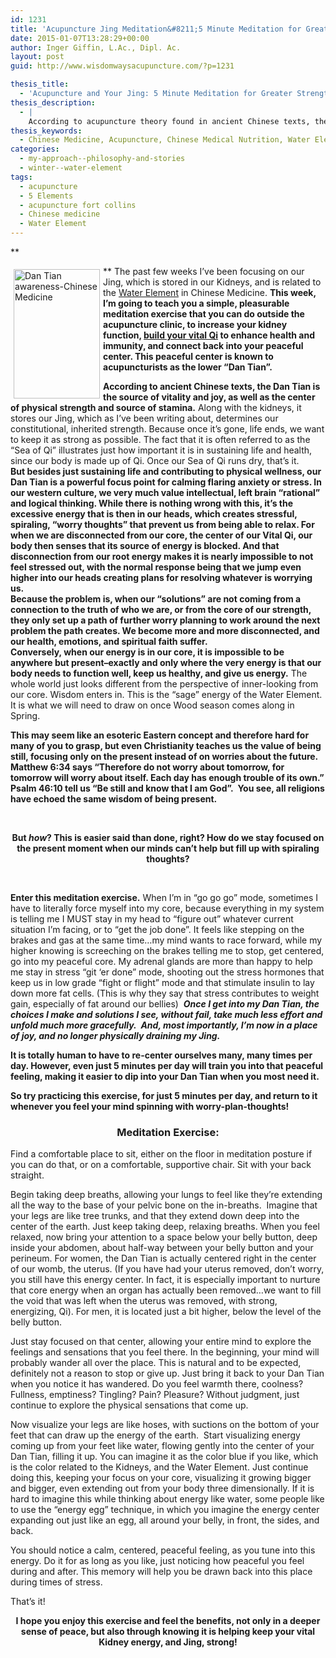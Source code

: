 ```yaml
---
id: 1231
title: 'Acupuncture Jing Meditation&#8211;5 Minute Meditation for Greater Strength, Vitality, and Joy!'
date: 2015-01-07T13:28:29+00:00
author: Inger Giffin, L.Ac., Dipl. Ac.
layout: post
guid: http://www.wisdomwaysacupuncture.com/?p=1231

thesis_title:
  - 'Acupuncture and Your Jing: 5 Minute Meditation for Greater Strength, Vitality, and Joy!'
thesis_description:
  - |
    According to acupuncture theory found in ancient Chinese texts, the Dan Tian is the source of vitality and joy, as well as the center of physical strength and source of stamina. The past few weeks I've been focusing on our Jing, which is stored in our Kidneys, and is related to the Water Element in Chinese Medicine. Now, I will teach you a simple, pleasurable meditation exercise that you can do daily, to increase your kidney function, build your vital Qi to enhance health and immunity, and connect back into your peaceful center. This peaceful center is known as the lower "Dan Tian".
thesis_keywords:
  - Chinese Medicine, Acupuncture, Chinese Medical Nutrition, Water Element, Kidneys, Jing, Acupuncture Fort Collins, Fort Collins Acupuncture
categories:
  - my-approach--philosophy-and-stories
  - winter--water-element
tags:
  - acupuncture
  - 5 Elements
  - acupuncture fort collins
  - Chinese medicine
  - Water Element
---
```

**
  
**  <img src="http://ih.constantcontact.com/fs085/1102844965003/img/100.jpg" alt="Dan Tian awareness-Chinese Medicine" width="138" height="207" align="left" border="0" hspace="5" vspace="5" />The past few weeks I&#8217;ve been focusing on our Jing, which is stored in our Kidneys, and is related to the [Water Element](http://www.wisdomwaysacupuncture.com/2018/01/12/the-depths-of-water-will-keep-you-balanced-this-winter/) in Chinese Medicine. **This week, I&#8217;m going to teach you a simple, pleasurable meditation exercise that you can do outside the acupuncture clinic, to increase your kidney function, [build your vital Qi](http://www.wisdomwaysacupuncture.com/2018/01/02/foods-to-nourish-your-jing/) to enhance health and immunity, and connect back into your peaceful center. This peaceful center is known to acupuncturists as the lower &#8220;Dan Tian&#8221;.**

<div>
  <div>
    <strong>According to ancient Chinese texts, the Dan Tian is the source of vitality and joy, as well as the center of physical strength and source of stamina.</strong> Along with the kidneys, it stores our Jing, which as I&#8217;ve been writing about, determines our constitutional, inherited strength. Because once it&#8217;s gone, life ends, we want to keep it as strong as possible. The fact that it is often referred to as the &#8220;Sea of Qi&#8221; illustrates just how important it is in sustaining life and health, since our body is made up of Qi. Once our Sea of Qi runs dry, that&#8217;s it.
  </div>
  
  <div>
  </div>
  
  <div>
    <strong>But besides just sustaining life and contributing to physical wellness, our Dan Tian is a powerful focus point for calming flaring anxiety or stress. In our western culture, we very much value intellectual, left brain &#8220;rational&#8221; and logical thinking. While there is nothing wrong with this, it&#8217;s the excessive energy that is then in our heads, which creates stressful, spiraling, &#8220;worry thoughts&#8221; that prevent us from being able to relax. For when we are disconnected from our core, the center of our Vital Qi, our body then senses that its source of energy is blocked. And that disconnection from our root energy makes it is nearly impossible to not feel stressed out, with the normal response being that we jump even higher into our heads creating plans for resolving whatever is worrying us. </strong>
  </div>
  
  <div>
  </div>
  
  <div>
    <strong>Because the problem is, when our &#8220;solutions&#8221; are not coming from a connection to the truth of who we are, or from the core of our strength, they only set up a path of further worry planning to work around the next problem the path creates. We become more and more disconnected, and our health, emotions, and spiritual faith suffer. </strong>
  </div>
  
  <div>
  </div>
  
  <div>
    <strong>Conversely, when our energy is in our core, it is impossible to be anywhere but present&#8211;exactly and only where the very energy is that our body needs to function well, keep us healthy, and give us energy.</strong> The whole world just looks different from the perspective of inner-looking from our core. Wisdom enters in. This is the &#8220;sage&#8221; energy of the Water Element. It is what we will need to draw on once Wood season comes along in Spring.
  </div>
  
  <p>
    <strong>This may seem like an esoteric Eastern concept and therefore hard for many of you to grasp, but even Christianity teaches us the value of being still, focusing only on the present instead of on worries about the future. Matthew 6:34 says &#8220;Therefore do not worry about tomorrow, for tomorrow will worry about itself. Each day has enough trouble of its own.&#8221; Psalm 46:10 tell us &#8220;Be still and know that I am God&#8221;.  You see, all religions have echoed the same wisdom of being present. </strong>
  </p>
  
  <p>
    &nbsp;
  </p>
  
  <p style="text-align: center;">
    <strong>But <em>how</em>? This is easier said than done, right? How do we stay focused on the present moment when our minds can&#8217;t help but fill up with spiraling thoughts?</strong>
  </p>
  
  <p>
    &nbsp;
  </p>
  
  <p>
    <strong>Enter this meditation exercise.</strong> When I&#8217;m in &#8220;go go go&#8221; mode, sometimes I have to literally force myself into my core, because everything in my system is telling me I MUST stay in my head to &#8220;figure out&#8221; whatever current situation I&#8217;m facing, or to &#8220;get the job done&#8221;. It feels like stepping on the brakes and gas at the same time&#8230;my mind wants to race forward, while my higher knowing is screeching on the brakes telling me to stop, get centered, go into my peaceful core. My adrenal glands are more than happy to help me stay in stress &#8220;git &#8216;er done&#8221; mode, shooting out the stress hormones that keep us in low grade &#8220;fight or flight&#8221; mode and that stimulate insulin to lay down more fat cells. (This is why they say that stress contributes to weight gain, especially of fat around our bellies)  <em><strong>Once I get into my Dan Tian, the choices I make and solutions I see, without fail, take much less effort and unfold much more gracefully.  And, most importantly, I&#8217;m now in a place of joy, and no longer physically draining my Jing.</strong></em>
  </p>
  
  <p>
    <strong>It is totally human to have to re-center ourselves many, many times per day. However, even just 5 minutes per day will train you into that peaceful feeling, making it easier to dip into your Dan Tian when you most need it.</strong>
  </p>
  
  <p>
    <strong>So try practicing this exercise, for just 5 minutes per day, and return to it whenever you feel your mind spinning with worry-plan-thoughts!</strong>
  </p>
  
  <h3 style="text-align: center;">
    Meditation Exercise:
  </h3>
  
  <p>
    Find a comfortable place to sit, either on the floor in meditation posture if you can do that, or on a comfortable, supportive chair. Sit with your back straight.
  </p>
  
  <p>
    Begin taking deep breaths, allowing your lungs to feel like they&#8217;re extending all the way to the base of your pelvic bone on the in-breaths.  Imagine that your legs are like tree trunks, and that they extend down deep into the center of the earth. Just keep taking deep, relaxing breaths. When you feel relaxed, now bring your attention to a space below your belly button, deep inside your abdomen, about half-way between your belly button and your perineum. For women, the Dan Tian is actually centered right in the center of our womb, the uterus. (If you have had your uterus removed, don&#8217;t worry, you still have this energy center. In fact, it is especially important to nurture that core energy when an organ has actually been removed&#8230;we want to fill the void that was left when the uterus was removed, with strong, energizing, Qi). For men, it is located just a bit higher, below the level of the belly button.
  </p>
  
  <p>
    Just stay focused on that center, allowing your entire mind to explore the feelings and sensations that you feel there. In the beginning, your mind will probably wander all over the place. This is natural and to be expected, definitely not a reason to stop or give up. Just bring it back to your Dan Tian when you notice it has wandered. Do you feel warmth there, coolness? Fullness, emptiness? Tingling? Pain? Pleasure? Without judgment, just continue to explore the physical sensations that come up.
  </p>
  
  <p>
    Now visualize your legs are like hoses, with suctions on the bottom of your feet that can draw up the energy of the earth.  Start visualizing energy coming up from your feet like water, flowing gently into the center of your Dan Tian, filling it up. You can imagine it as the color blue if you like, which is the color related to the Kidneys, and the Water Element. Just continue doing this, keeping your focus on your core, visualizing it growing bigger and bigger, even extending out from your body three dimensionally. If it is hard to imagine this while thinking about energy like water, some people like to use the &#8220;energy egg&#8221; technique, in which you imagine the energy center expanding out just like an egg, all around your belly, in front, the sides, and back.
  </p>
  
  <p>
    You should notice a calm, centered, peaceful feeling, as you tune into this energy. Do it for as long as you like, just noticing how peaceful you feel during and after. This memory will help you be drawn back into this place during times of stress.
  </p>
  
  <p>
    That&#8217;s it!
  </p>
  
  <p style="text-align: center;">
    <strong>I hope you enjoy this exercise and feel the benefits, not only in a deeper sense of peace, but also through knowing it is helping keep your vital Kidney energy, and Jing, strong!</strong>
  </p>
</div>